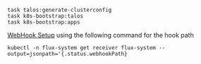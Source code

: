 ```shell
task talos:generate-clusterconfig
task k8s-bootstrap:talos
task k8s-bootstrap:apps
```

[WebHook Setup](https://github.com/onedr0p/cluster-template?tab=readme-ov-file#-github-webhook) using the following command for the hook path
```shell
kubectl -n flux-system get receiver flux-system --output=jsonpath='{.status.webhookPath}
```
